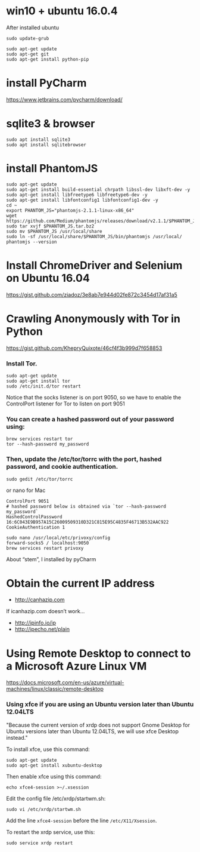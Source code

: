 win10 + ubuntu 16.0.4
=====================
After installed ubuntu

    sudo update-grub

    sudo apt-get update
    sudo apt-get git
    sudo apt-get install python-pip

install PyCharm
===============
https://www.jetbrains.com/pycharm/download/

sqlite3 & browser
=================
    sudo apt install sqlite3
    sudo apt install sqlitebrowser

install PhantomJS
=================
    sudo apt-get update
    sudo apt-get install build-essential chrpath libssl-dev libxft-dev -y
    sudo apt-get install libfreetype6 libfreetype6-dev -y
    sudo apt-get install libfontconfig1 libfontconfig1-dev -y
    cd ~
    export PHANTOM_JS="phantomjs-2.1.1-linux-x86_64"
    wget https://github.com/Medium/phantomjs/releases/download/v2.1.1/$PHANTOM_JS.tar.bz2
    sudo tar xvjf $PHANTOM_JS.tar.bz2
    sudo mv $PHANTOM_JS /usr/local/share
    sudo ln -sf /usr/local/share/$PHANTOM_JS/bin/phantomjs /usr/local/
    phantomjs --version

Install ChromeDriver and Selenium on Ubuntu 16.04
=================================================
https://gist.github.com/ziadoz/3e8ab7e944d02fe872c3454d17af31a5

Crawling Anonymously with Tor in Python
=======================================
https://gist.github.com/KhepryQuixote/46cf4f3b999d7f658853

### Install Tor.
    sudo apt-get update
    sudo apt-get install tor
    sudo /etc/init.d/tor restart
Notice that the socks listener is on port 9050, so we have to enable the ControlPort listener for Tor to listen on port 9051

### You can create a hashed password out of your password using:
    brew services restart tor
    tor --hash-password my_password

### Then, update the /etc/tor/torrc with the port, hashed password, and cookie authentication.

    sudo gedit /etc/tor/torrc
or nano for Mac

    ControlPort 9051
    # hashed password below is obtained via `tor --hash-password my_password`
    HashedControlPassword 16:6C043E9B957A15C26009509310D321C815E95C4835F46713B532AAC922
    CookieAuthentication 1

    sudo nano /usr/local/etc/privoxy/config
    forward-socks5 / localhost:9050
    brew services restart privoxy

About “stem”, I installed by pyCharm

Obtain the current IP address
=============================
* http://canhazip.com

If icanhazip.com doesn’t work...
* http://ipinfo.io/ip
* http://ipecho.net/plain

Using Remote Desktop to connect to a Microsoft Azure Linux VM
=============================================================
https://docs.microsoft.com/en-us/azure/virtual-machines/linux/classic/remote-desktop

### Using xfce if you are using an Ubuntu version later than Ubuntu 12.04LTS

"Because the current version of xrdp does not support Gnome Desktop for Ubuntu versions later than Ubuntu 12.04LTS, we will use xfce Desktop instead."

To install xfce, use this command:

    sudo apt-get update
    sudo apt-get install xubuntu-desktop

Then enable xfce using this command:

    echo xfce4-session >~/.xsession

Edit the config file /etc/xrdp/startwm.sh:

    sudo vi /etc/xrdp/startwm.sh
Add the line `xfce4-session` before the line `/etc/X11/Xsession`.

To restart the xrdp service, use this:

    sudo service xrdp restart
